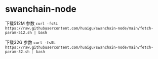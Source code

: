 # swanchain-node

下载512M 参数
```curl -fsSL https://raw.githubusercontent.com/huaigu/swanchain-node/main/fetch-param-512.sh | bash```

下载32G 参数
```curl -fsSL https://raw.githubusercontent.com/huaigu/swanchain-node/main/fetch-param-32.sh | bash```
